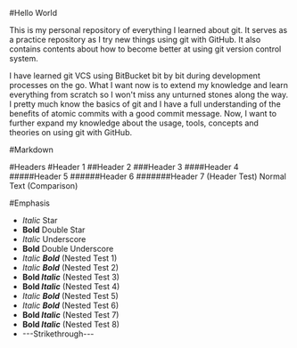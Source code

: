 #Hello World

This is my personal repository of everything I learned about git. It serves as a practice repository as I try new things using git with GitHub. It also contains contents about how to become better at using git version control system.

I have learned git VCS using BitBucket bit by bit during development processes on the go. What I want now is to extend my knowledge and learn everything from scratch so I won't miss any unturned stones along the way. I pretty much know the basics of git and I have a full understanding of the benefits of atomic commits with a good commit message. Now, I want to further expand my knowledge about the usage, tools, concepts and theories on using git with GitHub.

#Markdown

#Headers
#Header 1
##Header 2
###Header 3
####Header 4
#####Header 5
######Header 6
#######Header 7 (Header Test)
Normal Text (Comparison)

#Emphasis
* *Italic* Star
* **Bold** Double Star
* _Italic_ Underscore
* __Bold__ Double Underscore
* *Italic __Bold__* (Nested Test 1)
* _Italic **Bold**_ (Nested Test 2)
* **Bold _Italic_** (Nested Test 3)
* __Bold *Italic*__ (Nested Test 4)
* *Italic **Bold*** (Nested Test 5)
* _Italic __Bold___ (Nested Test 6)
* **Bold *Italic*** (Nested Test 7)
* __Bold _Italic___ (Nested Test 8)
* ---Strikethrough---
